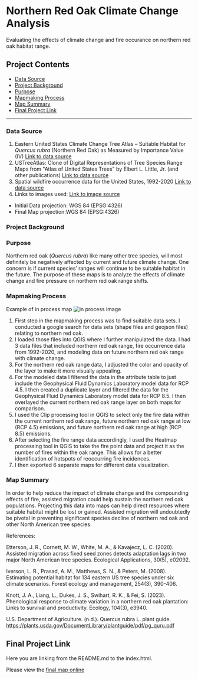 # Northern Red Oak Climate Change Analysis

Evaluating the effects of climate change and fire occurance on northern red oak habitat range.

## Project Contents

- [Data Source](#data-source)
- [Project Background](#project-background)
- [Purpose](#purpose)
- [Mapmaking Process](#mapmaking-process)
- [Map Summary](#map-summary)
- [Final Project Link](#final-project-link)

***

### Data Source

1. Eastern United States Climate Change Tree Atlas – Suitable Habitat for *Quercus rubra* (Northern Red Oak) as Measured by Importance Value (IV)
[Link to data source](https://databasin.org/datasets/bc998e667164491090052196ceaf12ae/)
2. USTreeAtlas: Clone of Digital Representations of Tree Species Range Maps from "Atlas of United States Trees" by Elbert L. Little, Jr. (and other publications)
[Link to data source](https://github.com/wpetry/USTreeAtlas/tree/main)
3. Spatial wildfire occurrence data for the United States, 1992-2020
[Link to data source](https://www.fs.usda.gov/rds/archive/catalog/RDS-2013-0009.6)
4. Links to images used:  [Link to image source](https://www.minnesotawildflowers.info/tree/northern-red-oak)

* Initial Data projection: WGS 84 (EPSG:4326)
* Final Map projection:WGS 84 (EPSG:4326)

### Project Background

### Purpose

Northern red oak (*Quercus rubra*) like many other tree species, will most definitely be negatively affected by current and future climate change. One concern is if current species’ ranges will continue to be suitable habitat in the future. The purpose of these maps is to analyze the effects of climate change and fire pressure on northern red oak range shifts. 

### Mapmaking Process

Example of in process map ![in process image](filepath)


1. First step in the mapmaking process was to find suitable data sets. I conducted a google search for data sets (shape files and geojson files) relating to northern red oak.
2. I loaded those files into QGIS where I further manipulated the data. I had 3 data files that included northern red oak range, fire occurrence data from 1992-2020, and modeling data on future northern red oak range with climate change.
3. For the northern red oak range data, I adjusted the color and opacity of the layer to make it more visually appealing.
4. For the modeled data I filtered the data in the attribute table to just include the Geophysical Fluid Dynamics Laboratory model data for RCP 4.5. I then created a duplicate layer and filtered the data for the Geophysical Fluid Dynamics Laboratory model data for RCP 8.5. I then overlayed the current northern red oak range layer on both maps for comparison. 
5. I used the Clip processing tool in QGIS to select only the fire data within the current northern red oak range, future northern red oak range at low (RCP 4.5) emissions, and future northern red oak range at high (RCP 8.5) emissions.
6. After selecting the fire range data accordingly, I used the Heatmap processing tool in QGIS to take the fire point data and project it as the number of fires within the oak range. This allows for a better identification of hotspots of reoccurring fire incidences.
7. I then exported 6 separate maps for different data visualization. 


### Map Summary

In order to help reduce the impact of climate change and the compounding effects of fire, assisted migration could help sustain the northern red oak populations. Projecting this data into maps can help direct resources where suitable habitat might be lost or gained. Assisted migration will undoubtedly be pivotal in preventing significant species decline of northern red oak and other North American tree species.

References:

Etterson, J. R., Cornett, M. W., White, M. A., & Kavajecz, L. C. (2020). Assisted migration across fixed seed zones detects adaptation lags in two major North American tree species. Ecological Applications, 30(5), e02092.

Iverson, L. R., Prasad, A. M., Matthews, S. N., & Peters, M. (2008). Estimating potential habitat for 134 eastern US tree species under six climate scenarios. Forest ecology and management, 254(3), 390-406.

Knott, J. A., Liang, L., Dukes, J. S., Swihart, R. K., & Fei, S. (2023). Phenological response to climate variation in a northern red oak plantation: Links to survival and productivity. Ecology, 104(3), e3940.

U.S. Department of Agriculture. (n.d.). Quercus rubra L. plant guide. https://plants.usda.gov/DocumentLibrary/plantguide/pdf/pg_quru.pdf


## Final Project Link

Here you are linking from the README.md to the index.html.

Please view the [final map online](www.github...)